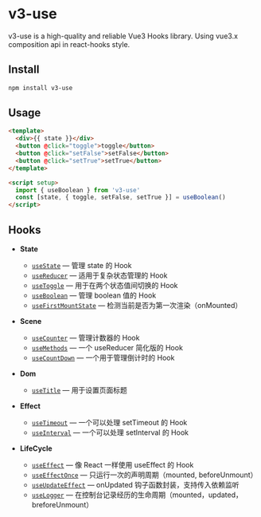 # v3-use

v3-use is a high-quality and reliable Vue3 Hooks library. Using vue3.x composition api in react-hooks style.

## Install

```sh
npm install v3-use
```

## Usage

```html
<template>
  <div>{{ state }}</div>
  <button @click="toggle">toggle</button>
  <button @click="setFalse">setFalse</button>
  <button @click="setTrue">setTrue</button>
</template>

<script setup>
  import { useBoolean } from 'v3-use'
  const [state, { toggle, setFalse, setTrue }] = useBoolean()
</script>
```

## Hooks

- **State**

  - [`useState`](https://v3use.ismufang.com/useState.html) &mdash; 管理 state 的 Hook
  - [`useReducer`](https://v3use.ismufang.com/useReducer.html) &mdash; 适用于复杂状态管理的 Hook
  - [`useToggle`](https://v3use.ismufang.com/useToggle.html) &mdash; 用于在两个状态值间切换的 Hook
  - [`useBoolean`](https://v3use.ismufang.com/useBoolean.html) &mdash; 管理 boolean 值的 Hook
  - [`useFirstMountState`](./docs/updateDocs.md) &mdash; 检测当前是否为第一次渲染（onMounted）

- **Scene**

  - [`useCounter`](https://v3use.ismufang.com/useCounter.html) &mdash; 管理计数器的 Hook
  - [`useMethods`](https://v3use.ismufang.com/useMethods.html) &mdash; 一个 useReducer 简化版的 Hook
  - [`useCountDown`](https://v3use.ismufang.com/useCountDown.html) &mdash; 一个用于管理倒计时的 Hook

- **Dom**

  - [`useTitle`](https://v3use.ismufang.com/useTitle.html) &mdash; 用于设置页面标题

- **Effect**

  - [`useTimeout`](https://v3use.ismufang.com/useTimeout.html) &mdash; 一个可以处理 setTimeout 的 Hook
  - [`useInterval`](https://v3use.ismufang.com/useInterval.html) &mdash; 一个可以处理 setInterval 的 Hook

- **LifeCycle**
  - [`useEffect`](https://v3use.ismufang.com/useEffect.html) &mdash; 像 React 一样使用 useEffect 的 Hook
  - [`useEffectOnce`](./docs/updateDocs.md) &mdash; 只运行一次的声明周期（mounted, beforeUnmount）
  - [`useUpdateEffect`](./docs/updateDocs.md) &mdash; onUpdated 钩子函数封装，支持传入依赖监听
  - [`useLogger`](./docs/updateDocs.md) &mdash; 在控制台记录经历的生命周期（mounted，updated，breforeUnmount）
